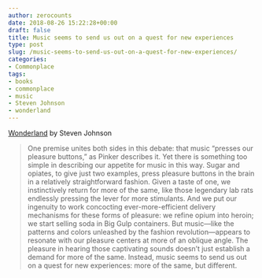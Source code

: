 ```yaml
---
author: zerocounts
date: 2018-08-26 15:22:28+00:00
draft: false
title: Music seems to send us out on a quest for new experiences
type: post
slug: /music-seems-to-send-us-out-on-a-quest-for-new-experiences/
categories:
- Commonplace
tags:
- books
- commonplace
- music
- Steven Johnson
- wonderland
---
```


[Wonderland](https://www.penguinrandomhouse.com/books/533949/wonderland-by-steven-johnson/) by Steven Johnson

> One premise unites both sides in this debate: that music “presses our pleasure buttons,” as Pinker describes it. Yet there is something too simple in describing our appetite for music in this way. Sugar and opiates, to give just two examples, press pleasure buttons in the brain in a relatively straightforward fashion. Given a taste of one, we instinctively return for more of the same, like those legendary lab rats endlessly pressing the lever for more stimulants. And we put our ingenuity to work concocting ever-more-efficient delivery mechanisms for these forms of pleasure: we refine opium into heroin; we start selling soda in Big Gulp containers. But music—like the patterns and colors unleashed by the fashion revolution—appears to resonate with our pleasure centers at more of an oblique angle. The pleasure in hearing those captivating sounds doesn’t just establish a demand for more of the same. Instead, music seems to send us out on a quest for new experiences: more of the same, but different.
